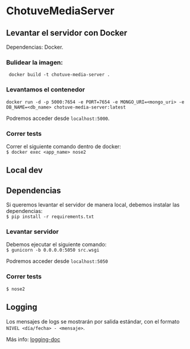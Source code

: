 # ChotuveMediaServer

## Levantar el servidor con Docker  
Dependencias: Docker.  

### Bulidear la imagen:  
` docker build -t chotuve-media-server .`
### Levantamos el contenedor
`docker run -d -p 5000:7654 -e PORT=7654 -e MONGO_URI=<mongo_uri> -e DB_NAME=<db_name> chotuve-media-server:latest `  

Podremos acceder desde `localhost:5000`.

### Correr tests
Correr el siguiente comando dentro de docker:  
`$ docker exec <app_name> nose2`

## Local dev

## Dependencias

Si queremos levantar el servidor de manera local, debemos instalar las dependencias:  
`$ pip install -r requirements.txt`

### Levantar servidor

Debemos ejecutar el siguiente comando:  
`$ gunicorn -b 0.0.0.0:5050 src.wsgi`

Podremos acceder desde `localhost:5050`

### Correr tests

`$ nose2`

## Logging

Los mensajes de logs se mostrarán por salida estándar, con el formato
`NIVEL <día/fecha> - <mensaje>`.

Más info: [logging-doc](https://docs.python.org/3/howto/logging.html)
